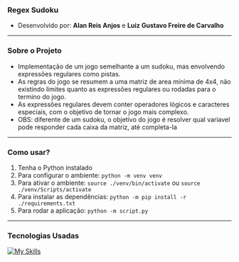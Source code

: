 ### Regex Sudoku
- Desenvolvido por: **Alan Reis Anjos** e **Luiz Gustavo Freire de Carvalho**
---
### Sobre o Projeto
- Implementação de um jogo semelhante a um sudoku, mas envolvendo expressões regulares como pistas.
- As regras do jogo se resumem a uma matriz de area mínima de 4x4, não existindo limites quanto as expressões regulares ou rodadas para o termino do jogo.
- As expressões regulares devem conter operadores lógicos e caracteres especiais, com o objetivo de tornar o jogo mais complexo.
- OBS: diferente de um sudoku, o objetivo do jogo é resolver qual variavel pode responder cada caixa da matriz, até completa-la
---
### Como usar?
1. Tenha o Python instalado
2. Para configurar o ambiente: `python -m venv venv`
3. Para ativar o ambiente: `source ./venv/bin/activate` ou `source ./venv/Scripts/activate`
4. Para instalar as dependências: `python -m pip install -r ./requirements.txt`
5. Para rodar a aplicação: `python -m script.py` 
---
### Tecnologias Usadas
[![My Skills](https://skillicons.dev/icons?i=py)](https://skillicons.dev)